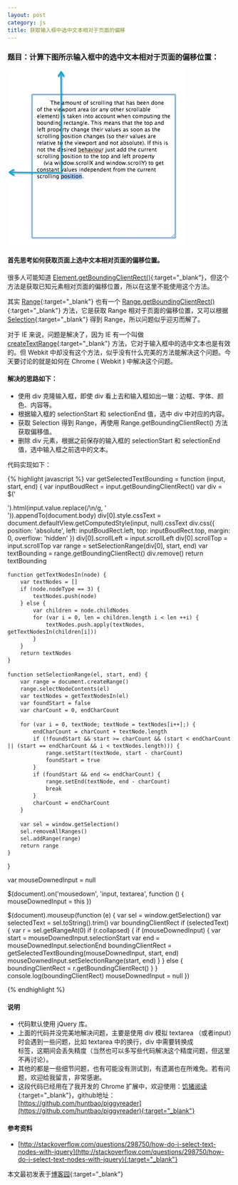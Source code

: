 ```yaml
---
layout: post
category: js
title: 获取输入框中选中文本相对于页面的偏移
---
```


### 题目：计算下图所示输入框中的选中文本相对于页面的偏移位置：

![o_textarea_selected_text_offset](/public/images/o_textarea_selected_text_offset.png)

#### 首先思考如何获取页面上选中文本相对页面的偏移位置。

很多人可能知道 [Element.getBoundingClientRect()](https://developer.mozilla.org/en-US/docs/Web/API/Element.getBoundingClientRect){:target="_blank"}，但这个方法是获取已知元素相对页面的偏移位置，所以在这里不能使用这个方法。

其实 [Range](https://developer.mozilla.org/en-US/docs/Web/API/range){:target="_blank"} 也有一个 [Range.getBoundingClientRect()](https://developer.mozilla.org/en-US/docs/Web/API/Range.getBoundingClientRect){:target="_blank"} 方法，它是获取 Range 相对于页面的偏移位置，又可以根据 [Selection](https://developer.mozilla.org/en-US/docs/Web/API/Selection){:target="_blank"} 得到 Range，所以问题似乎迎刃而解了。

对于 IE 来说，问题是解决了，因为 IE 有一个叫做 [createTextRange](http://msdn.microsoft.com/en-us/library/ie/ms536401(v=vs.85).aspx){:target="_blank"} 方法，它对于输入框中的选中文本也是有效的。但 Webkit 中却没有这个方法，似乎没有什么完美的方法能解决这个问题。今天要讨论的就是如何在 Chrome ( Webkit ) 中解决这个问题。

#### 解决的思路如下：

- 使用 div 克隆输入框，即使 div 看上去和输入框如出一辙：边框、字体、颜色、内容等。
- 根据输入框的 selectionStart 和 selectionEnd 值，选中 div 中对应的内容。
- 获取 Selection 得到 Range，再使用 Range.getBoundingClientRect() 方法获取偏移值。
- 删除 div 元素，根据之前保存的输入框的 selectionStart 和 selectionEnd 值，选中输入框之前选中的文本。


代码实现如下：

{% highlight javascript %}
var getSelectedTextBounding = function (input, start, end) {
    var inputBoudRect = input.getBoundingClientRect()
    var div = $('<div>').html(input.value.replace(/\n/g, '<br />')).appendTo(document.body)
    div[0].style.cssText = document.defaultView.getComputedStyle(input, null).cssText
    div.css({
        position: 'absolute',
        left: inputBoudRect.left,
        top: inputBoudRect.top,
        margin: 0,
        overflow: 'hidden'
    })
    div[0].scrollLeft = input.scrollLeft
    div[0].scrollTop = input.scrollTop
    var range = setSelectionRange(div[0], start, end)
    var textBounding = range.getBoundingClientRect()
    div.remove()
    return textBounding

    function getTextNodesIn(node) {
        var textNodes = []
        if (node.nodeType == 3) {
            textNodes.push(node)
        } else {
            var children = node.childNodes
            for (var i = 0, len = children.length i < len ++i) {
                textNodes.push.apply(textNodes, getTextNodesIn(children[i]))
            }
        }
        return textNodes
    }

    function setSelectionRange(el, start, end) {
        var range = document.createRange()
        range.selectNodeContents(el)
        var textNodes = getTextNodesIn(el)
        var foundStart = false
        var charCount = 0, endCharCount

        for (var i = 0, textNode; textNode = textNodes[i++];) {
            endCharCount = charCount + textNode.length
            if (!foundStart && start >= charCount && (start < endCharCount || (start == endCharCount && i < textNodes.length))) {
                range.setStart(textNode, start - charCount)
                foundStart = true
            }
            if (foundStart && end <= endCharCount) {
                range.setEnd(textNode, end - charCount)
                break
            }
            charCount = endCharCount
        }

        var sel = window.getSelection()
        sel.removeAllRanges()
        sel.addRange(range)
        return range
    }
}


var mouseDownedInput = null

$(document).on('mousedown', 'input, textarea', function () {
    mouseDownedInput = this
})

$(document).mouseup(function (e) {
    var sel = window.getSelection()
    var selectedText = sel.toString().trim()
    var boundingClientRect
    if (selectedText) {
        var r = sel.getRangeAt(0)
        if (r.collapsed) {
            if (mouseDownedInput) {
                var start = mouseDownedInput.selectionStart
                var end = mouseDownedInput.selectionEnd
                boundingClientRect = getSelectedTextBounding(mouseDownedInput, start, end)
                mouseDownedInput.setSelectionRange(start, end)
            }
        } else {
            boundingClientRect = r.getBoundingClientRect()
        }
    }
    console.log(boundingClientRect)
    mouseDownedInput = null
})
    
{% endhighlight %}

#### 说明

- 代码默认使用 jQuery 库。
- 上面的代码并没完美地解决问题，主要是使用 div 模拟 textarea （或者input）时会遇到一些问题，比如 textarea 中的换行，div 中需要转换成 <br> 标签，这期间会丢失精度（当然也可以多写些代码解决这个精度问题，但这里不再讨论）。
- 其他的都是一些细节问题，也有可能没有测试到，有遗漏也在所难免。若有问题，欢迎给我留言，非常感谢。
- 这段代码已经用在了我开发的 Chrome 扩展中，欢迎使用：[饥猪阅读](https://chrome.google.com/webstore/detail/jfckifkogfenafeakigpkjlifbkklmih){:target="_blank"}，github地址：[https://github.com/huntbao/piggyreader](https://github.com/huntbao/piggyreader){:target="_blank"}



#### 参考资料

- [http://stackoverflow.com/questions/298750/how-do-i-select-text-nodes-with-jquery](http://stackoverflow.com/questions/298750/how-do-i-select-text-nodes-with-jquery){:target="_blank"}

本文最初发表于[博客园](http://www.cnblogs.com/huntbao/p/get-input-selected-text-offset.html){:target="_blank"}